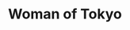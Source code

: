 ---
title: "Woman of Tokyo"
year: 1933
rating: 3.5
stars: "★★★½"
rewatched: false
permalink: "woman-of-tokyo"
watched_on: 2023-12-06
---